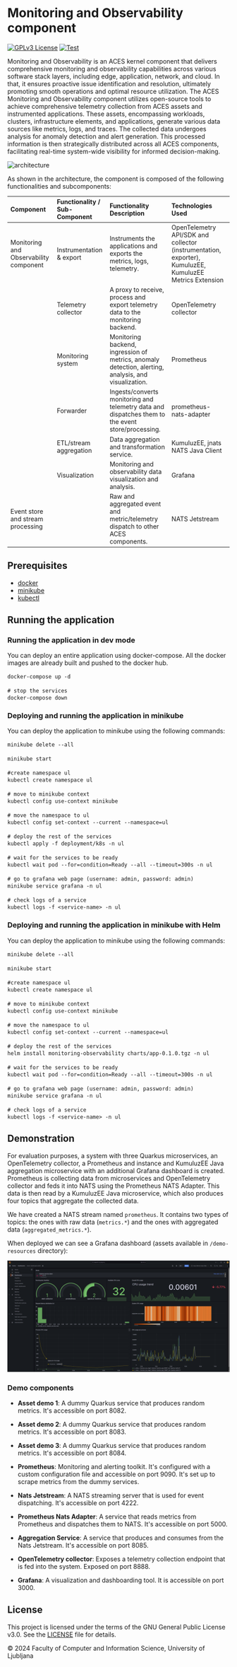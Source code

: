 # Monitoring and Observability component

[![GPLv3 License](https://img.shields.io/badge/License-GPLv3-blue.svg)](https://www.gnu.org/licenses/gpl-3.0)
[![Test](https://github.com/ACES-EU/kc-monitoring-observability/actions/workflows/test.yml/badge.svg?event=push)](https://github.com/ACES-EU/kc-monitoring-observability/actions/workflows/test.yml)

Monitoring and Observability is an ACES kernel component that delivers comprehensive monitoring and observability capabilities across various software stack layers, including edge, application, network, and cloud. In that, it ensures proactive issue identification and resolution, ultimately promoting smooth operations and optimal resource utilization. The ACES Monitoring and Observability component utilizes open-source tools to achieve comprehensive telemetry collection from ACES assets and instrumented applications. These assets, encompassing workloads, clusters, infrastructure elements, and applications, generate various data sources like metrics, logs, and traces. The collected data undergoes analysis for anomaly detection and alert generation. This processed information is then strategically distributed across all ACES components, facilitating real-time system-wide visibility for informed decision-making.

![architecture](https://github.com/user-attachments/assets/a3002ced-3a96-4780-acfc-9ff89af51eeb)

As shown in the architecture, the component is composed of the following functionalities and subcomponents:

|Component|Functionality / Sub-Component|Functionality Description|Technologies Used|
|:----|:----|:----|:----|
|Monitoring and Observability component|Instrumentation & export|Instruments the applications and exports the metrics, logs, telemetry.|OpenTelemetry API/SDK and collector (instrumentation, exporter), KumuluzEE, KumuluzEE Metrics Extension|
| |Telemetry collector|A proxy to receive, process and export telemetry data to the monitoring backend.|OpenTelemetry collector|
| |Monitoring system|Monitoring backend, ingression of metrics, anomaly detection, alerting, analysis, and visualization.|Prometheus|
| |Forwarder|Ingests/converts monitoring and telemetry data and dispatches them to the event store/processing.|prometheus-nats-adapter|
| |ETL/stream aggregation|Data aggregation and transformation service.|KumuluzEE, jnats NATS Java Client|
| |Visualization|Monitoring and observability data visualization and analysis.|Grafana|
|Event store and stream processing||Raw and aggregated event and metric/telemetry dispatch to other ACES components.|NATS Jetstream|


## Prerequisites

- [docker](https://docs.docker.com/get-docker/)
- [minikube](https://minikube.sigs.k8s.io/docs/start/)
- [kubectl](https://kubernetes.io/docs/tasks/tools/install-kubectl/)

## Running the application

### Running the application in dev mode

You can deploy an entire application using docker-compose. All the docker images are already built and pushed to the docker hub.

```shell script
docker-compose up -d

# stop the services
docker-compose down
```

### Deploying and running the application in minikube

You can deploy the application to minikube using the following commands:

```shell script
minikube delete --all

minikube start

#create namespace ul
kubectl create namespace ul

# move to minikube context
kubectl config use-context minikube

# move the namespace to ul
kubectl config set-context --current --namespace=ul

# deploy the rest of the services
kubectl apply -f deployment/k8s -n ul

# wait for the services to be ready
kubectl wait pod --for=condition=Ready --all --timeout=300s -n ul

# go to grafana web page (username: admin, password: admin)
minikube service grafana -n ul

# check logs of a service
kubectl logs -f <service-name> -n ul
```

### Deploying and running the application in minikube with Helm

You can deploy the application to minikube using the following commands:

```shell script
minikube delete --all

minikube start

#create namespace ul
kubectl create namespace ul

# move to minikube context
kubectl config use-context minikube

# move the namespace to ul
kubectl config set-context --current --namespace=ul

# deploy the rest of the services
helm install monitoring-observability charts/app-0.1.0.tgz -n ul

# wait for the services to be ready
kubectl wait pod --for=condition=Ready --all --timeout=300s -n ul

# go to grafana web page (username: admin, password: admin)
minikube service grafana -n ul

# check logs of a service
kubectl logs -f <service-name> -n ul
```

## Demonstration

For evaluation purposes, a system with three Quarkus microservices, an OpenTelemetry collector, a Prometheus and  instance and KumuluzEE Java aggregation microservice with an additional Grafana dashboard is created. Prometheus is collecting data from microservices and OpenTelemetry collector and feds it into NATS using the Prometheus NATS Adapter. This data is then read by a KumuluzEE Java microservice, which also produces four topics that aggregate the collected data.

We have created a NATS stream named `prometheus`. It contains two types of topics: the ones with raw data (`metrics.*`) and the ones with aggregated data (`aggregated_metrics.*`).

When deployed we can see a Grafana dashboard (assets available in `/demo-resources` directory):

![dasboard](docs/dashboard.png)


### Demo components

- **Asset demo 1**: A dummy Quarkus service that produces random metrics. It's accessible on port 8082.

- **Asset demo 2**: A dummy Quarkus service that produces random metrics. It's accessible on port 8083.

- **Asset demo 3**: A dummy Quarkus service that produces random metrics. It's accessible on port 8084.

- **Prometheus**: Monitoring and alerting toolkit. It's configured with a custom configuration file and accessible on port 9090. It's set up to scrape metrics from the dummy services.

- **Nats Jetstream**: A NATS streaming server that is used for event dispatching. It's accessible on port 4222.

- **Prometheus Nats Adapter**: A service that reads metrics from Prometheus and dispatches them to NATS. It's accessible on port 5000.

- **Aggregation Service**: A service that produces and consumes from the Nats Jetstream. It's accessible on port 8085.

- **OpenTelemetry collector**: Exposes a telemetry collection endpoint that is fed into the system. Exposed on port 8888.

- **Grafana**: A visualization and dashboarding tool. It is accessible on port 3000.


## License

This project is licensed under the terms of the GNU General Public License v3.0. See the [LICENSE](LICENSE) file for details.

© 2024 Faculty of Computer and Information Science, University of Ljubljana
